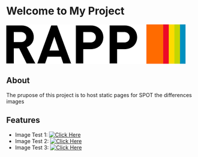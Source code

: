 # Welcome to My Project

![Project Logo](./rapp.jpg)

## About

The prupose of this project is to host static pages for SPOT the differences images

## Features

- Image Test 1: [![Click Here](https://img.shields.io/badge/Visit-Website-blue)]([https://example.com](https://khem03.github.io/rappioqawmailassessment/test1.html))
- Image Test 2: [![Click Here](https://img.shields.io/badge/Visit-Website-blue)]([https://khem03.github.io/rappioqawmailassessment/test2.html](https://khem03.github.io/rappioqawmailassessment/test2.html))
- Image Test 3: [![Click Here](https://img.shields.io/badge/Visit-Website-blue)]([test3.html])
